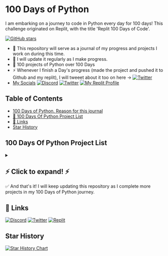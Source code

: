 # 100 Days of Python

I am embarking on a journey to code in Python every day for 100 days! This challenge originated on Replit, with the title 'Replit 100 Days of Code'.

[![GitHub stars](https://img.shields.io/github/stars/ritw237/100-Days-Of-Python.svg?style=flat-square)](https://github.com/ritw237/100-Days-Of-Python) 
- 🏁 This repository will serve as a journal of my progress and projects I work on during this time. 
- 🍁 I will update it regularly as I make progress.
- 🤯 100 projects of Python over 100 Days  
- ⚡ Whenever I finish a Day's progress (made the project and pushed it to Github and my replit), I will tweeet about it too on here -> [![Twitter](https://img.shields.io/badge/Twitter-1DA1F2?style=for-the-badge&logo=twitter&logoColor=white)](https://twitter.com/ritwiksrivast11)
- [My Socials](🔗Links)  [![Discord](https://img.shields.io/badge/Discord-7289DA?style=for-the-badge&logo=discord&logoColor=white)](https://discord.com/users/RitwikSrivastava#0369) [![Twitter](https://img.shields.io/badge/Twitter-1DA1F2?style=for-the-badge&logo=twitter&logoColor=white)](https://twitter.com/ritwiksrivast11) [![My Replit Profile](https://img.shields.io/badge/Replit-F26726?style=for-the-badge&logo=replit&logoColor=white)](https://replit.com/@ritw777) 

## Table of Contents

- [100 Days of Python. Reason for this journal](#100-days-of-python)
- [🎯 100 Days Of Python Project List](#100-days-of-python-project-list)
- [🔗 Links](#-links)
- [Star History](#star-history)

## 100 Days Of Python Project List
<details>
  <summary><strong><h2> ⚡ Click to expand! ⚡</strong></summary>


| Day | Project | Description |
| :---: | :---: | :---: |
| 1 | [Introduction to 100 Days of Python](https://github.com/ritw237/Day-1_100DaysOfPython) | This is the first day of my 100 Days of Python challenge. I am signing up for this challenge and committing to spending at least 10 minutes every day coding along. I'll be using Replit, an amazing online IDE, so I can code from anywhere. My goal is to make consistent progress and improve my Python skills. Follow my journey on [![My Replit Profile](https://img.shields.io/badge/Replit-F26726?style=for-the-badge&logo=replit&logoColor=white)](https://replit.com/@ritw777) and [![Twitter](https://img.shields.io/badge/Twitter-1DA1F2?style=for-the-badge&logo=twitter&logoColor=white)](https://twitter.com/ritwiksrivast11) #replit100daysofcode!|
| 2 | [User Inputs](https://github.com/ritw237/day2_100daysofPython) | Built an interactive code that takes inputs from the user. |
| 3 | [Cook it Up!](https://github.com/ritw237/Day-3_100DaysOfPython-Wacky-Recipe-Maker-mini-project) | A fun and interactive program that creates a personalized dish based on user inputs. In this fun and interactive program, you get to enter your favorite recipe, plant, cooking method, and household item to create a unique dish. Choose from baking, frying, or any other cooking method you prefer and add a touch of ruined food and a bed of your favorite household item. The result is a quirky and personalized dish that's sure to be a hit in the kitchen. So get ready to cook it up and see what amazing dish you can create!|
| 4 | [Adventure Story Simulator](https://github.com/ritw237/Day-4-of-100daysofPython) | This program creates an epic adventure story based on input from the user. The user is asked to provide their name, the name of their enemy, their super power, where they live and their favorite food. The program then combines these inputs to create a unique story with the user as the main character. |
| 5 | [Marvel Character Identifier](https://github.com/ritw237/Day-5-of-100daysofPython) | This program asks the user a series of yes or no questions and determines if they resemble a character from the Marvel Cinematic Universe. The user is asked if they like hanging around, if they have a gravelly voice, and if they often feel Marvelous. Based on their answers, the program determines if they are Spider-man, Korg, or Captain Marvel. If the user does not match any of the characters, the program informs them that they are not a Marvel character. 🦸‍♂️|
| 6 | [Secure Login Console](https://github.com/ritw237/Day-6-of-100daysofPython-My-Personalised-Login-Console-) | A custom login system with advanced security measures to prevent hacking and unauthorized access. It provides a user-friendly interface for users to log in and out of their accounts, and features encrypted passwords, multi-factor authentication, and other security features to keep sensitive information safe. Whether you're a business owner or just looking for an extra layer of security for your personal information, this login console is the perfect solution 👾 |
| 7 | [Fake Harry Potter Fan Quiz Generator](https://github.com/ritw237/Day-7-of-100daysofPython-Fake-Harry-Potter-Fan-Quiz-Generator) | A fake Harry Potter fan quiz generator using nesting skills. 📺 |
| 8 | [Positive Affirmations Generator](https://github.com/ritw237/Day-8-of-100daysofPython-Positive-Affirmations-Generator) | A program that generates positive affirmations. I sent out good vibes with the affirmation generator! 😎|
| 9 | [Generation Generator](https://github.com/ritw237/Day-9-of-100daysofPython-Generation-Generator) | I felt like I was at Hogwarts with all the casting I did today 🏰🧙. This project determines the generation of a user based on their birth year. The user is prompted to enter their birth year and the program outputs which generation they belong to. The generations include Traditionalists, Baby Boomers, Generation X, Millennials, and Generation Z. If the user's birth year falls outside of these ranges, they are told they belong to an unspecified generation. |
| 10 | [Tip Calculator](https://github.com/ritw237/Day-10-of-100daysofPython-Tip-Calculator) | I built my own tip calculator! Time to put it to the test at a restaurant 🍕. The project is a simple bill calculator that helps the user calculate the total bill amount after adding a desired tip percentage. The user inputs the total bill amount and the desired tip percentage, which is then converted to a decimal form and added to the bill amount. The calculator also gives the option to split the bill among a specified number of people, calculating and displaying the amount each person has to pay. The final output is rounded to 2 decimal places for easy understanding.|
| 11 | [Seconds in a Year](https://github.com/ritw237/Day-11-of-100daysofPython-Seconds-in-a-Year) | Found out how many seconds are in a year 🙀. The project calculates the number of seconds in a year or leap year. The user inputs the number of days in the current year and the program determines if it is a leap year or not. If it is a leap year, the program outputs the number of seconds in a leap year, otherwise, it outputs the number of seconds in a regular year. The program takes into consideration the constant values of hours in a day, minutes in an hour, and seconds in a minute. |
| 12 | [Bug Smasher](https://github.com/ritw237/Day-12-of-100daysofPython-Just-Squashed-some-bugs) | I smashed some gnarly bugs 🐛 |
| 13 | [Gradebook Builder](https://github.com/ritw237/Day-13-of-100daysofPython-Gradebook-Builder) | Built a grade calculator. Definitely giving myself an A+ on this 😎 🏁 . This project is a simple gradebook builder that calculates a student's percentage based on their score and out of marks. The program takes in inputs for the test, score and out of marks. The percentage is then calculated and rounded to two decimal places. Based on the calculated percentage, the program outputs the student's grade which could be Exceptional (E), A, B or Failed (F). The program provides an easy and quick way for students to know their grades and see their progress.|
| 14 | [Rock, Paper, Scissors Multiplayer Game](https://github.com/ritw237/Day-14-of-100daysofPython-Rock-Paper-Scissors-Multiplayer-Game) | 🌋📄✂️ Built a multiplayer Rock, Paper, Scissors game. My very first multiplayer game in python! |
| 15 | [Custom Animal Sound Generator](https://github.com/ritw237/Day-15-of-100daysofPython-Custom-animal-sound-generator) | What does the fox 🦊 say? Find out with my custom animal sound generator. This program is a simple animal sound generator that allows the user to choose between three different animals: Cow, Dog, and Cat. Based on the user's choice, the program will print out the corresponding animal sound. The program runs in a loop until the user decides to exit by typing "yes" to the prompt. This project is a great introduction to using loops and if/else statements in programming. |
| 16 | [Name the Lyrics Game](https://github.com/ritw237/Day-16-of-100daysofPython-Name-the-Lyrics-Game) | Can you guess the lyrics to my favorite song? 🎶 🎤 . The Name the Lyrics game is a fun and interactive way to test your knowledge of popular songs. In this game, the player is given a line from a song with a missing word, and they must fill in the blank by typing in their answer. If the player's answer is correct, they are given the number of attempts it took them to get it right. If the answer is incorrect, they are encouraged to try again until they get it right. The game is designed to challenge players and provide a fun and entertaining experience. |
| 17 | [Updated Multiplayer Multiround Rock, Paper, Scissor Game](https://github.com/ritw237/Day-17-of-100daysofPython-Updated-Multiplayer-Multiround-Rock-Paper-Scissor-Game) | Updated the multiplayer Rock, Paper, Scissor game to hold multiple rounds until a player scores 3. |
| 18 | [Guess the Number Game](https://github.com/ritw237/Day-18-of-100daysofPython-Guess-the-Number-Game) | Can you "Guess the Number" I have in mind? The "Guess the Number" project is a simple and interactive game where the user has to guess a number between 0 and a million. The game provides hints to the user if their guess is too high or too low. The user continues to guess until they correctly guess the number. The game keeps track of the number of attempts it took for the user to correctly guess the number and displays it once the game is won.|
| 19 | [Loan Calculator](https://github.com/ritw237/Day-19-of-100daysofPython-Loan-Calculator) | Built an interest calculator to see how much money is owed. Loan Calculator project is a simple program that calculates the total amount of a loan with an initial principal amount of $1000 over a period of 10 years with an interest rate of 5%. The program uses a loop to iterate through each year and calculates the interest amount based on the previous year's balance and the interest rate. The output is a table showing the balance after each year. The results are rounded to two decimal places for easy reading. This project is useful for individuals who want to see the growth of their loan over time and make informed decisions about their financial situation. |
| 20 | [Number List Generator](https://github.com/ritw237/Number-List-Generator_Day20_100DaysOfPython) | What are ten things you can always count on? Your fingers. Or this number generator I made. This project is a Number List Generator that allows the user to enter a starting number, an ending number, and an increment. The program then generates a list of numbers starting from the starting number, and increasing by the specified increment, until it reaches the ending number. The program uses a for loop to iterate through the range of numbers and outputs each number to the console. |
| 21 | [Math Game](https://github.com/ritw237/Day-21-of-100DaysOfPython-Math-Game) | I built a math game. This is a simple math game that tests the player's knowledge of multiplication. The player is asked to pick a number and answer the correct multiples of that number. For each correct answer, the player will earn a point. The game goes on for 10 rounds and at the end of the game, the player's score is displayed. If the player answers all 10 questions correctly, they will receive a special message, otherwise, their score out of 10 is displayed. |
| 22 | [Random Number Generator](https://github.com/ritw237/Day-22-of-100DaysOfPython) | Guess a totally random number between 1 and 1 million. This project is a guessing game where the user has to guess a number between 0 and a million. The game randomly generates a number and the user has to guess what it is. The game will inform the user if their guess is too low or too high and keep track of the number of attempts. If the user correctly guesses the number, the game will print the number of attempts it took them to guess it and declare that they have won. |
| 23 | [Login System](https://github.com/ritw237/Login_System_Day-23_100DaysOfPython) | Ok you might have cracked my earlier login but let's try a better one 🔐. A login system where the user is prompted to input their username and password. The real username and password are stored in variables and if the input matches, the user is welcomed and informed that they are logged in. If the inputs do not match, the user is asked to try again. The program uses the getpass function to hide the password input from the user for security purposes.  |
| 24 | [Infinity Dice](https://github.com/ritw237/Infinity-Dice_Day-24_100DaysOfPython) | The Infinity Dice 🎲 game is a simple dice simulation program that allows the user to choose the number of sides they want on their dice. The user can then roll the dice as many times as they like, with the results of each roll being displayed on the screen. The program uses the random module in Python to generate random numbers, simulating the rolling of a dice. The user can choose to roll again by inputting "yes" or stop rolling by entering anything other than "yes". This program is a fun and interactive way to pass time and challenge your luck!  |
| 25 | [Character Health Stat Generator](https://github.com/ritw237/Character_Health_Stat_Generator_Day-25-of-100DaysOfPython) |  Built a character health stats generator to prepare for the epic battle in 3 days!!!😏. This code is a character health stat generator for a warrior in a role-playing game. The user is prompted to name their warrior and then has the option to generate new health stats using a random number generator. The generator rolls two dice, a 6 sided and an 8 sided, and multiplies the results to give the final health stat. The process can be repeated until the user decides to stop generating new stats.|
| 26 | [Music Player](https://github.com/ritw237/Music-Player-Day-26-of-100DaysOfPython) | My personal music player 🎶🎧. This is a simple music player script written in Python that allows the user to play a music file and pause it. The program starts by displaying a menu with two options: 1 to play music and 2 to exit. If the user selects option 1, the music starts playing and they can pause it at any time by pressing 'p'. The program continues to run until the user exits by selecting option 2. The program uses the replit audio module to play the music file and the os module to clear the screen. This project is a basic introduction to working with audio and user inputs in Python. |
| 27 | [Character Builder](https://github.com/ritw237/Character_Builder-Day-27-of-100DaysOfPython) | Built a character builder that displays health, strength, agility, intelligence, charisma with an epic quote at the end. This code generates a character builder where the user can name their character and choose from 4 different character types (Human, Elf, Wizard, Orc). The code then calculates the health, strength, agility, intelligence, and charisma values for the character using random number generation. Finally, it selects a random epic quote for the character based on their type from a predefined dictionary of quotes. The program allows the user to continue building new characters until they choose to exit.|
| 28 | [Automated Battle System Multi-player Multi-round RPG](https://github.com/ritw237/Day-28-Automated-Battle-System-Multiplayer-Multiround-RPG) | Automated Battle System Multi-player Multi-round RPG. Also added unit tests to the functions to the game code. |

</details>
✅ And that's it! I will keep updating this repository as I complete more projects in my 100 Days of Python journey.

## 🔗 Links
[![Discord](https://img.shields.io/badge/Discord-7289DA?style=for-the-badge&logo=discord&logoColor=white)](https://discord.com/users/RitwikSrivastava#0369)
[![Twitter](https://img.shields.io/badge/Twitter-1DA1F2?style=for-the-badge&logo=twitter&logoColor=white)](https://twitter.com/ritwiksrivast11)
[![Replit](https://img.shields.io/badge/Replit-F26726?style=for-the-badge&logo=replit&logoColor=white)](https://replit.com/@ritw777)

## Star History

[![Star History Chart](https://api.star-history.com/svg?repos=ritw237/100-Days-Of-Python&type=Timeline)](https://star-history.com/#ritw237/100-Days-Of-Python&Timeline)




